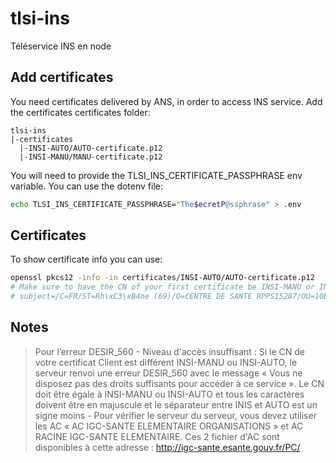 # tlsi-ins

Téléservice INS en node

## Add certificates

You need certificates delivered by ANS, in order to access INS service.
Add the certificates certificates folder:

```
tlsi-ins
|-certificates
  |-INSI-AUTO/AUTO-certificate.p12
  |-INSI-MANU/MANU-certificate.p12
```

You will need to provide the TLSI_INS_CERTIFICATE_PASSPHRASE env variable.
You can use the dotenv file:

```sh
echo TLSI_INS_CERTIFICATE_PASSPHRASE="The$ecretP@ssphrase" > .env
```

## Certificates

To show certificate info you can use:

```sh
openssl pkcs12 -info -in certificates/INSI-AUTO/AUTO-certificate.p12
# Make sure to have the CN of your first certificate be INSI-MANU or INSI-AUTO or you might run into DESIR_560
# subject=/C=FR/ST=Rh\xC3\xB4ne (69)/O=CENTRE DE SANTE RPPS15287/OU=10B0152872/CN=Padoa
```

## Notes

> Pour l’erreur DESIR_560 - Niveau d'accès insuffisant : Si le CN de votre certificat Client est différent INSI-MANU ou INSI-AUTO, le serveur renvoi une erreur DESIR_560 avec le message « Vous ne disposez pas des droits suffisants pour accéder à ce service ». Le CN doit être égale à INSI-MANU ou INSI-AUTO et tous les caractères doivent être en majuscule et le séparateur entre INIS et AUTO est un signe moins -
> Pour vérifier le serveur du serveur, vous devez utiliser les AC « AC IGC-SANTE ELEMENTAIRE ORGANISATIONS » et AC RACINE IGC-SANTE ELEMENTAIRE. Ces 2 fichier d'AC sont disponibles à cette adresse : http://igc-sante.esante.gouv.fr/PC/
